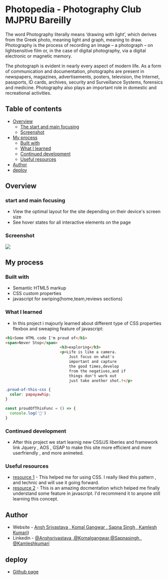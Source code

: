 # Photopedia - Photography Club MJPRU Bareilly
The word Photography literally means ‘drawing with light’, which derives from the Greek photo, meaning light and graph, meaning to draw. Photography is the process of recording an image – a photograph – on lightsensitive film or, in the case of digital photography, via a digital electronic or magnetic memory.

The photograph is evident in nearly every aspect of modern life. As a form of communication and documentation, photographs are present in newspapers, magazines, advertisements, posters, television, the Internet, passports, ID cards, archives, security and Surveillance Systems, forensics and medicine. Photography also plays an important role in domestic and recreational activities.


## Table of contents

- [Overview](#overview)
  - [The start and main focusing](#the-start)
  - [Screenshot](#screenshot)
- [My process](#my-process)
  - [Built with](#built-with)
  - [What I learned](#what-i-learned)
  - [Continued development](#continued-development)
  - [Useful resources](#useful-resources)
- [Author](#author)
- [deploy](#deploy)


## Overview

### start and main focusing

- View the optimal layout for the site depending on their device's screen size
- See hover states for all interactive elements on the page

### Screenshot

![](images/photopedia.png)


## My process

### Built with

- Semantic HTML5 markup
- CSS custom properties
- javascript for swriping(home,team,reviews sections)


### What I learned

- In this project i majourly learned about different type of CSS properties flexbox and sweaping feature of javascript:

```html
<h1>Some HTML code I'm proud of</h1>
<span>Never Stop</span>
                        <h3>exploring</h3>
                        <p>Life is like a camera.
                            Just focus on what's 
                            important and capture 
                            the good times,develop
                            from the negatives,and if
                            things don't work out 
                            just take another shot.!</p>
```
```css
.proud-of-this-css {
  color: papayawhip;
}
```
```js
const proudOfThisFunc = () => {
  console.log('🎉')
}
```


### Continued development
- After this project we start learnig new CSS/JS liberies and framework link Jquery , AOS , GSAP to make this site more efficient and more userfriendly , and more animeted.


### Useful resources

- [resource 1](https://developer.mozilla.org/en) - This helped me for using CSS. I really liked this pattern , and technic and will use it going forward.
- [resource 2](https://www.w3schools.com) - This is an amazing docmentation which helped me finally understand some feature in javascript. I'd recommend it to anyone still learning this concept.


## Author

- Website - [Ansh Srivastava , Komal Gangwar , Sapna Singh , Kamlesh Kumari]())
- Linkedin - [@Anshsrivastava ,@Komalgangwar,@Sapnasingh , @Kamleshkumari]((https://www.linkedin.com/in/ansh-srivastava-bb544b225),(https://www.linkedin.com/in/komal-gangwar-646bb8227),(https://www.linkedin.com/in/sapna-singh-3933b9228),(https://www.linkedin.com/in/kamlesh-kumari-1b4965244/))



## deploy
- [Github page]()